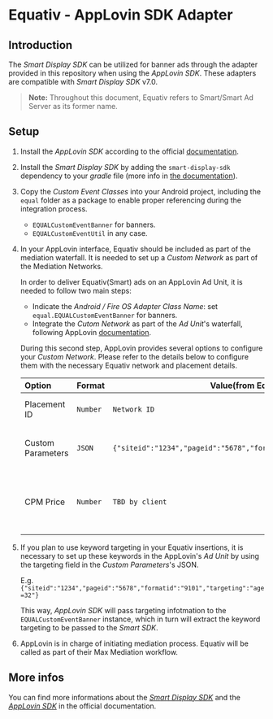 Equativ - AppLovin SDK Adapter
==============================================

Introduction
------------
The _Smart Display SDK_ can be utilized for banner ads through the adapter provided in this repository when using the  _AppLovin SDK_. These adapters are compatible with _Smart Display SDK_ v7.0.
> **Note:** Throughout this document, Equativ refers to Smart/Smart Ad Server as its former name.

Setup
-----

1) Install the _AppLovin SDK_ according to the official [documentation](https://dash.applovin.com/documentation/mediation/android/getting-started/integration).

2) Install the _Smart Display SDK_ by adding the ```smart-display-sdk``` dependency to your _gradle_ file (more info in [the documentation](https://documentation.smartadserver.com/displaySDK/android/gettingstarted.html)).

3) Copy the _Custom Event Classes_ into your Android project, including the ```equal``` folder as a package to enable proper referencing during the integration process.

    * ```EQUALCustomEventBanner``` for banners.
    * ```EQUALCustomEventUtil``` in any case.

4) In your AppLovin interface, Equativ should be included as part of the mediation waterfall. It is needed to set up a _Custom Network_ as part of the Mediation Networks.

    In order to deliver Equativ(Smart) ads on an AppLovin Ad Unit, it is needed to follow two main steps:

    * Indicate the _Android / Fire OS Adapter Class Name_: set `equal.EQUALCustomEventBanner` for banners.
    * Integrate the _Cutom Network_ as part of the _Ad Unit_'s waterfall, following AppLovin [documentation](https://dash.applovin.com/documentation/mediation/ui-max/ad-units/create-ad-unit).

    During this second step, AppLovin provides several options to configure your _Custom Network_. Please refer to the details below to configure them with the necessary Equativ network and placement details.

    | **Option**|**Format**| **Value(from Equativ)** | **Description**  |
    | :--   | :-- | --------------- | --------------- |
    | Placement ID      | `Number` |```Network ID``` | Equativ network's main ID    |
    | Custom Parameters | `JSON` |```{"siteid":"1234","pageid":"5678","formatid":"9101","targeting":""}```| Ad-placement ids from Equativ.      |
    | CPM Price         | `Number` |```TBD by client```| This pertains to the agreement with Equativ.   |

5) If you plan to use keyword targeting in your Equativ insertions, it is necessary to set up these keywords in the AppLovin's _Ad Unit_ by using the targeting field in the _Custom Parameters_'s JSON.

    E.g. ```{"siteid":"1234","pageid":"5678","formatid":"9101","targeting":"age=32"}```

    This way, _AppLovin SDK_ will pass targeting infotmation to the `EQUALCustomEventBanner` instance, which in turn will extract the keyword targeting to be passed to the _Smart SDK_.

6) AppLovin is in charge of initiating mediation process. Equativ will be called as part of their Max Mediation workflow.

More infos
----------
You can find more informations about the [_Smart Display SDK_](https://documentation.smartadserver.com/displaySDK/) and the [_AppLovin SDK_](https://dash.applovin.com/documentation/mediation) in the official documentation. 
